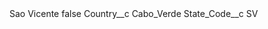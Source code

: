<?xml version="1.0" encoding="UTF-8"?>
<CustomMetadata xmlns="http://soap.sforce.com/2006/04/metadata" xmlns:xsi="http://www.w3.org/2001/XMLSchema-instance" xmlns:xsd="http://www.w3.org/2001/XMLSchema">
    <label>Sao Vicente</label>
    <protected>false</protected>
    <values>
        <field>Country__c</field>
        <value xsi:type="xsd:string">Cabo_Verde</value>
    </values>
    <values>
        <field>State_Code__c</field>
        <value xsi:type="xsd:string">SV</value>
    </values>
</CustomMetadata>
